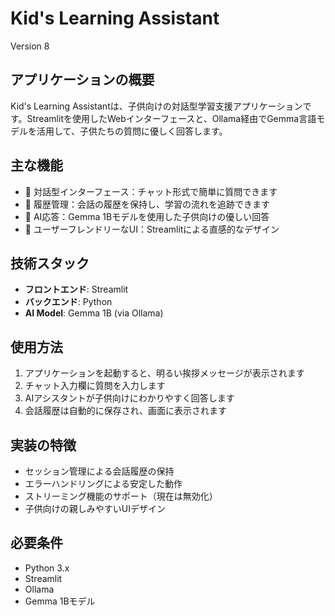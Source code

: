 # Kid's Learning Assistant

Version 8

## アプリケーションの概要
Kid's Learning Assistantは、子供向けの対話型学習支援アプリケーションです。Streamlitを使用したWebインターフェースと、Ollama経由でGemma言語モデルを活用して、子供たちの質問に優しく回答します。

## 主な機能
- 🌟 対話型インターフェース：チャット形式で簡単に質問できます
- 💬 履歴管理：会話の履歴を保持し、学習の流れを追跡できます
- 🤖 AI応答：Gemma 1Bモデルを使用した子供向けの優しい回答
- 🎨 ユーザーフレンドリーなUI：Streamlitによる直感的なデザイン

## 技術スタック
- **フロントエンド**: Streamlit
- **バックエンド**: Python
- **AI Model**: Gemma 1B (via Ollama)

## 使用方法
1. アプリケーションを起動すると、明るい挨拶メッセージが表示されます
2. チャット入力欄に質問を入力します
3. AIアシスタントが子供向けにわかりやすく回答します
4. 会話履歴は自動的に保存され、画面に表示されます

## 実装の特徴
- セッション管理による会話履歴の保持
- エラーハンドリングによる安定した動作
- ストリーミング機能のサポート（現在は無効化）
- 子供向けの親しみやすいUIデザイン

## 必要条件
- Python 3.x
- Streamlit
- Ollama
- Gemma 1Bモデル